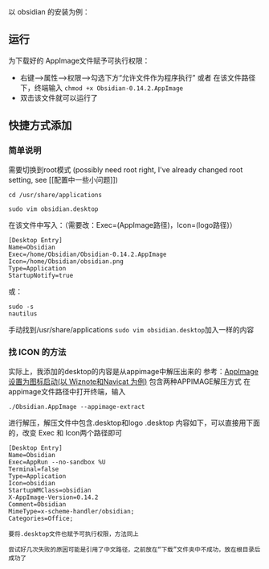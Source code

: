 以 obsidian 的安装为例：

## 运行
为下载好的 AppImage文件赋予可执行权限：
- 右键——>属性——>权限——>勾选下方“允许文件作为程序执行”
	或者
	在该文件路径下，终端输入 `chmod +x Obsidian-0.14.2.AppImage`
- 双击该文件就可以运行了

## 快捷方式添加
### 简单说明
需要切换到root模式
(possibly need root right, I've already changed root setting, see [[配置中一些小问题]])
```shell
cd /usr/share/applications

sudo vim obsidian.desktop
```
在该文件中写入：（需要改：Exec=(AppImage路径)，Icon=(logo路径)）
```shell
[Desktop Entry]
Name=Obsidian
Exec=/home/Obsidian/Obsidian-0.14.2.AppImage
Icon=/home/Obsidian/obsidian.png           
Type=Application
StartupNotify=true
```
或：
```shell
sudo -s
nautilus
```
手动找到/usr/share/applications
`sudo vim obsidian.desktop`加入一样的内容

### 找 ICON 的方法
实际上，我添加的desktop的内容是从appimage中解压出来的
参考：[AppImage 设置为图标启动(以 Wiznote和Navicat 为例)](https://blog.csdn.net/jiang_huixin/article/details/106037973) 包含两种APPIMAGE解压方式
在appimage文件路径中打开终端，输入
```shell
./Obsidian.AppImage --appimage-extract
```
进行解压，解压文件中包含.desktop和logo
.desktop 内容如下，可以直接用下面的，改变 Exec 和 Icon两个路径即可
```shell
[Desktop Entry]
Name=Obsidian
Exec=AppRun --no-sandbox %U
Terminal=false
Type=Application
Icon=obsidian
StartupWMClass=obsidian
X-AppImage-Version=0.14.2
Comment=Obsidian
MimeType=x-scheme-handler/obsidian;
Categories=Office;
```

```ad-warning
要将.desktop文件也赋予可执行权限，方法同上
```

```ad-note
尝试好几次失败的原因可能是引用了中文路径，之前放在“下载”文件夹中不成功，放在根目录后成功了
```
